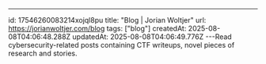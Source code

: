 ---
id: 17546260083214xojql8pu
title: "Blog | Jorian Woltjer"
url: https://jorianwoltjer.com/blog
tags: ["blog"]
createdAt: 2025-08-08T04:06:48.288Z
updatedAt: 2025-08-08T04:06:49.776Z
---Read cybersecurity-related posts containing CTF writeups, novel pieces of research and stories.
